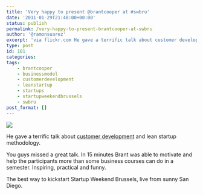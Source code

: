 ```yaml
---
title: 'Very happy to present @brantcooper at #swbru'
date: '2011-01-29T21:48:00+00:00'
status: publish
permalink: /very-happy-to-present-brantcooper-at-swbru
author: '@ramonsuarez'
excerpt: 'via flickr.com He gave a terrific talk about customer development and lean startup methodology. You guys missed a great talk. In 15 minutes Brant was able to motivate and help the participants more than some business courses can do in a semester. ...'
type: post
id: 101
categories:
tags:
    - brantcooper
    - businessmodel
    - customerdevelopment
    - leanstartup
    - startups
    - startupweekendbrussels
    - swbru
post_format: []
---
```

![](/uploads/2011/01/media_httpfarm6static_iuaaa-scaled500.jpg?w=199)

He gave a terrific talk about [customer development](http://market-by-numbers.com/customer-development/) and lean startup methodology.

You guys missed a great talk. In 15 minutes Brant was able to motivate and help the participants more than some business courses can do in a semester. Inspiring, practical and funny.

The best way to kickstart Startup Weekend Brussels, live from sunny San Diego.


